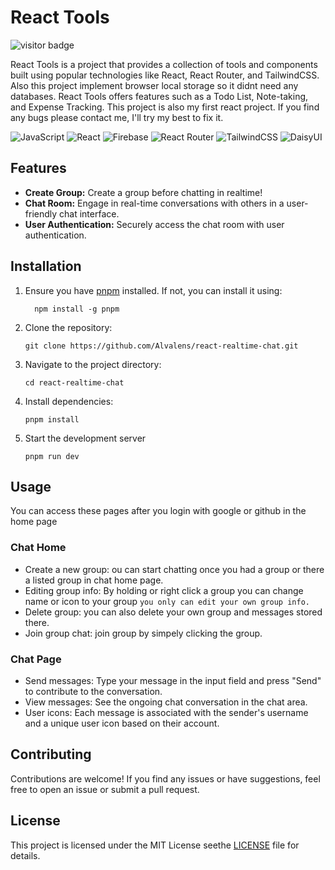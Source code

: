 # React Tools

![visitor badge](https://visitor-badge.laobi.icu/badge?page_id=re.visitor-badge)

React Tools is a project that provides a collection of tools and components built using popular technologies like React, React Router, and TailwindCSS. Also this project implement browser local storage so it didnt need any databases. React Tools offers features such as a Todo List, Note-taking, and Expense Tracking. This project is also my first react project. If you find any bugs please contact me, I'll try my best to fix it.

![JavaScript](https://img.shields.io/badge/javascript-%23323330.svg?style=for-the-badge&logo=javascript&logoColor=%23F7DF1E) ![React](https://img.shields.io/badge/react-%2320232a.svg?style=for-the-badge&logo=react&logoColor=%2361DAFB) ![Firebase](https://img.shields.io/badge/firebase-%23039BE5.svg?style=for-the-badge&logo=firebase) ![React Router](https://img.shields.io/badge/React_Router-CA4245?style=for-the-badge&logo=react-router&logoColor=white) ![TailwindCSS](https://img.shields.io/badge/tailwindcss-%2338B2AC.svg?style=for-the-badge&logo=tailwind-css&logoColor=white) ![DaisyUI](https://img.shields.io/badge/daisyui-5A0EF8?style=for-the-badge&logo=daisyui&logoColor=white)

## Features

* **Create Group:** Create a group before chatting in realtime!
* **Chat Room:** Engage in real-time conversations with others in a user-friendly chat interface.
* **User Authentication:** Securely access the chat room with user authentication.

## Installation

1. Ensure you have [pnpm](https://pnpm.io/) installed. If not, you can install it using:
   ```shell
     npm install -g pnpm
   ```
2. Clone the repository:
   ```shell
   git clone https://github.com/Alvalens/react-realtime-chat.git
   ```

2. Navigate to the project directory:

   ```shell
   cd react-realtime-chat
   ```
3. Install dependencies:

   ```
   pnpm install
   ```
4. Start the development server

   ```shell
   pnpm run dev
   ```

## Usage

You can access these pages after you login with google or github in the home page

### Chat Home

* Create a new group: ou can start chatting once you had a group or there a listed group in chat home page.
* Editing group info: By holding or right click a group you can change name or icon to your group `you only can edit your own group info.`
* Delete group: you can also delete your own group and messages stored there.
* Join group chat: join group by simpely clicking the group.

### Chat Page

* Send messages: Type your message in the input field and press "Send" to contribute to the conversation.
* View messages: See the ongoing chat conversation in the chat area.
* User icons: Each message is associated with the sender's username and a unique user icon based on their account.

## Contributing

Contributions are welcome! If you find any issues or have suggestions, feel free to open an issue or submit a pull request.

## License

This project is licensed under the MIT License seethe [LICENSE](LICENSE) file for details.
